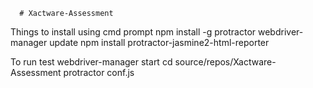       # Xactware-Assessment

Things to install using cmd prompt
npm install -g protractor
webdriver-manager update
npm install protractor-jasmine2-html-reporter

To run test
webdriver-manager start
cd source/repos/Xactware-Assessment
protractor conf.js